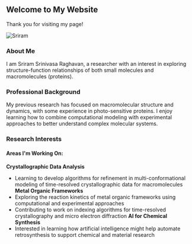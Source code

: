 ## Welcome to My Website
Thank you for visiting my page!

<img src="/image/Sriram_11.jpeg" alt="Sriram" className="profile-image" />

### About Me
I am Sriram Srinivasa Raghavan, a researcher with an interest in exploring structure-function relationships of both small molecules and macromolecules (proteins).
### Professional Background
My previous research has focused on macromolecular structure and dynamics, with some experience in photo-sensitive proteins. I enjoy learning how to combine computational modeling with experimental approaches to better understand complex molecular systems.
### Research Interests
#### Areas I'm Working On:
**Crystallographic Data Analysis**
- Learning to develop algorithms for refinement in multi-conformational modeling of time-resolved crystallographic data for macromolecules
**Metal Organic Frameworks**
- Exploring the reaction kinetics of metal organic frameworks using computational and experimental approaches
- Contributing to work on indexing algorithms for time-resolved crystallography and micro electron diffraction
**AI for Chemical Synthesis**
- Interested in learning how artificial intelligence might help automate retrosynthesis to support chemical and material research
